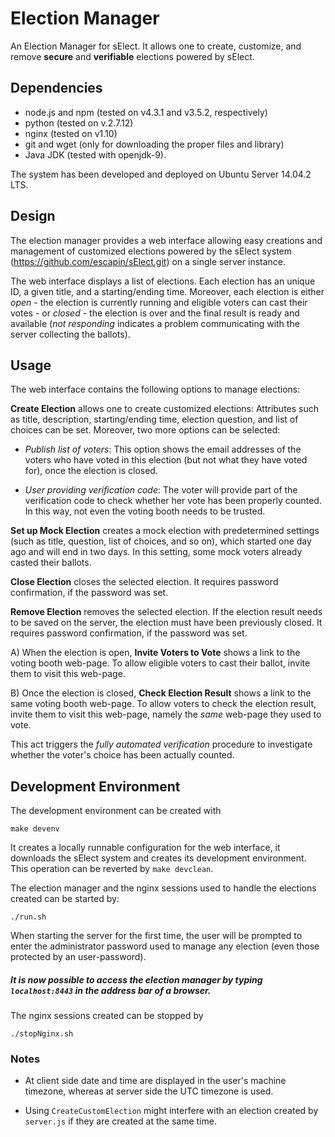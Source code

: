 # Election Manager

An Election Manager for sElect.  It allows one to create, customize, and
remove **secure** and **verifiable** elections powered by sElect.


## Dependencies

* node.js and npm (tested on v4.3.1 and v3.5.2, respectively)
* python (tested on v.2.7.12)
* nginx (tested on v1.10)
* git and wget (only for downloading the proper files and library)
* Java JDK (tested with openjdk-9).


The system has been developed and deployed on Ubuntu Server 14.04.2 LTS.


## Design

The election manager provides a web interface allowing easy
creations and management of customized elections powered by the sElect
system (https://github.com/escapin/sElect.git) on a single server
instance.

The web interface displays a list of elections. Each election has an
unique ID, a given title, and a starting/ending time. Moreover, each
election is either *open* - the election is currently running and
eligible voters can cast their votes -
or *closed* - the election is over and the final result is ready and available
(*not responding* indicates a problem communicating with the server collecting the ballots).


## Usage

The web interface contains the following options to manage elections:

**Create Election** allows one to create customized elections: Attributes 
such as title, description, starting/ending time, election question, 
and list of choices can be set. Moreover, two more options can be selected:

* _Publish list of voters_: This option shows the email addresses of
  the voters who have voted in this election (but not what they have voted
  for), once the election is closed.
 
* _User providing verification code_: The voter will provide part of 
  the verification code to check whether her vote has been properly 
  counted. In this way, not even the voting booth needs to be trusted. 

**Set up Mock Election** creates a mock election with predetermined settings
(such as title, question, list of choices, and so on), which started one day ago
and will end in two days. In this setting, some mock voters already casted their ballots.

**Close Election** closes the selected election. It requires password 
confirmation, if the password was set.

**Remove Election** removes the selected election. If the election result needs 
to be saved on the server, the election must have been previously closed. 
It requires password confirmation, if the password was set.

A) When the election is open, **Invite Voters to Vote** shows a link to the 
voting booth web-page. To allow eligible voters to cast their ballot, invite them 
to visit this web-page.

B) Once the election is closed, **Check Election Result** shows a link to the same 
voting booth web-page. To allow voters to check the election result, invite them to 
visit this web-page, namely the _same_ web-page they used to vote.


This act triggers the *fully automated verification* procedure to investigate whether the 
voter's choice has been actually counted.


## Development Environment

The development environment can be created with

```
make devenv
```

It creates a locally runnable configuration for the
web interface, it downloads the sElect system and creates its
development environment. This operation can be reverted by
`make devclean`.


The election manager and the nginx sessions used to handle the elections 
created can be started by:

```
./run.sh
```

When starting the server for the first time, the user will be prompted
to enter the administrator password used to manage any election (even
those protected by an user-password).


##### It is now possible to access the election manager by typing ``localhost:8443`` in the address bar of a browser.


The nginx sessions created can be stopped by

```
./stopNginx.sh
```

### Notes

* At client side date and time are displayed in the user's machine 
  timezone, whereas at server side the UTC timezone is used.

* Using `CreateCustomElection` might interfere with an election created 
  by `server.js` if they are created at the same time.

